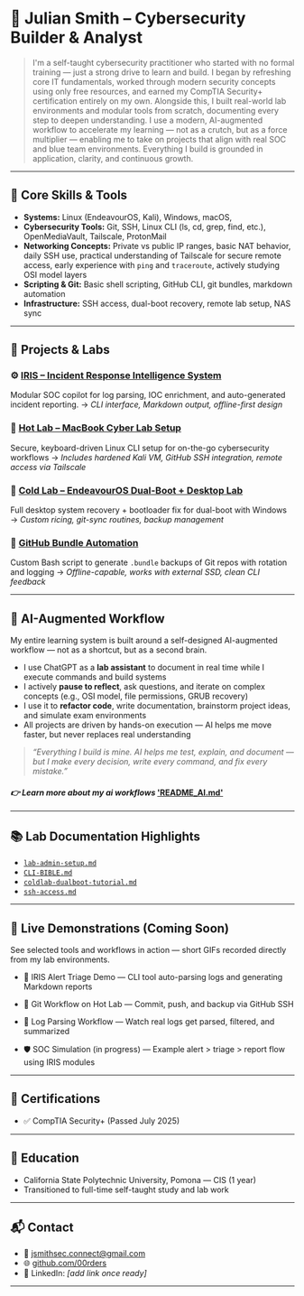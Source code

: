 # 🧠 Julian Smith – Cybersecurity Builder & Analyst

> I'm a self-taught cybersecurity practitioner who started with no formal training — just a strong drive to learn and build. I began by refreshing core IT fundamentals, worked through modern security concepts using only free resources, and earned my CompTIA Security+ certification entirely on my own. Alongside this, I built real-world lab environments and modular tools from scratch, documenting every step to deepen understanding. I use a modern, AI-augmented workflow to accelerate my learning — not as a crutch, but as a force multiplier — enabling me to take on projects that align with real SOC and blue team environments. Everything I build is grounded in application, clarity, and continuous growth.

---

## 🔧 Core Skills & Tools

* **Systems:** Linux (EndeavourOS, Kali), Windows, macOS, 
* **Cybersecurity Tools:** Git, SSH, Linux CLI (ls, cd, grep, find, etc.), OpenMediaVault, Tailscale, ProtonMail
* **Networking Concepts:** Private vs public IP ranges, basic NAT behavior, daily SSH use, practical understanding of Tailscale for secure remote access, early experience with `ping` and `traceroute`, actively studying OSI model layers
* **Scripting & Git:** Basic shell scripting, GitHub CLI, git bundles, markdown automation
* **Infrastructure:** SSH access, dual-boot recovery, remote lab setup, NAS sync

---

## 🚀 Projects & Labs

### ⚙️ [IRIS – Incident Response Intelligence System](https://github.com/00rders/iris)

Modular SOC copilot for log parsing, IOC enrichment, and auto-generated incident reporting.
→ *CLI interface, Markdown output, offline-first design*

### 🧪 [Hot Lab – MacBook Cyber Lab Setup](https://github.com/00rders/cybersec-lab-notes/blob/main/projects/HOT_LAB/hotlab-CLI-config.md)

Secure, keyboard-driven Linux CLI setup for on-the-go cybersecurity workflows
→ *Includes hardened Kali VM, GitHub SSH integration, remote access via Tailscale*

### 🧊 [Cold Lab – EndeavourOS Dual-Boot + Desktop Lab](https://github.com/00rders/cybersec-lab-notes/blob/main/projects/COLD-LAB/coldlab-dualboot-tutorial.md)

Full desktop system recovery + bootloader fix for dual-boot with Windows
→ *Custom ricing, git-sync routines, backup management*

### 💾 [GitHub Bundle Automation](https://github.com/00rders/automation-and-tools)

Custom Bash script to generate `.bundle` backups of Git repos with rotation and logging
→ *Offline-capable, works with external SSD, clean CLI feedback*

---

## 🧠 AI-Augmented Workflow

My entire learning system is built around a self-designed AI-augmented workflow — not as a shortcut, but as a second brain.

* I use ChatGPT as a **lab assistant** to document in real time while I execute commands and build systems
* I actively **pause to reflect**, ask questions, and iterate on complex concepts (e.g., OSI model, file permissions, GRUB recovery)
* I use it to **refactor code**, write documentation, brainstorm project ideas, and simulate exam environments
* All projects are driven by hands-on execution — AI helps me move faster, but never replaces real understanding

> *“Everything I build is mine. AI helps me test, explain, and document — but I make every decision, write every command, and fix every mistake.”*

#### _👉 Learn more about my ai workflows_ ['README_AI.md'](https://github.com/00rders/cybersec-lab-notes/blob/main/README_AI.md)
---

## 📚 Lab Documentation Highlights

* [`lab-admin-setup.md`](./PERSONAL_STUDY/PROJECTS/macbook-hot-lab/lab-admin-setup.md)
* [`CLI-BIBLE.md`](./PERSONAL_STUDY/FOUNDER_MANUAL/CLI-BIBLE.md)
* [`coldlab-dualboot-tutorial.md`](./projects/COLD-LAB/coldlab-dualboot-tutorial.md)
* [`ssh-access.md`](./projects/HOT_LAB/ssh-access.md)

---
## 🎥 Live Demonstrations (Coming Soon)
See selected tools and workflows in action — short GIFs recorded directly from my lab environments.

- 🧠 IRIS Alert Triage Demo — CLI tool auto-parsing logs and generating Markdown reports

- 🧪 Git Workflow on Hot Lab — Commit, push, and backup via GitHub SSH

- 🧾 Log Parsing Workflow — Watch real logs get parsed, filtered, and summarized

- 🛡️ SOC Simulation (in progress) — Example alert > triage > report flow using IRIS modules

---
## 📜 Certifications

* ✅ CompTIA Security+ (Passed July 2025)

---

## 🧭 Education

* California State Polytechnic University, Pomona — CIS (1 year)
* Transitioned to full-time self-taught study and lab work

---

## 📬 Contact

* 📧 [jsmithsec.connect@gmail.com](mailto:jsmithsec.connect@gmail.com)
* 🌐 [github.com/00rders](https://github.com/00rders)
* 🔗 LinkedIn: *\[add link once ready]*

---
